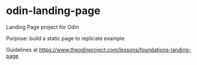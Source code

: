 # odin-landing-page

Landing Page project for Odin

Purpose: build a static page to replicate example

Guidelines at
https://www.theodinproject.com/lessons/foundations-landing-page
